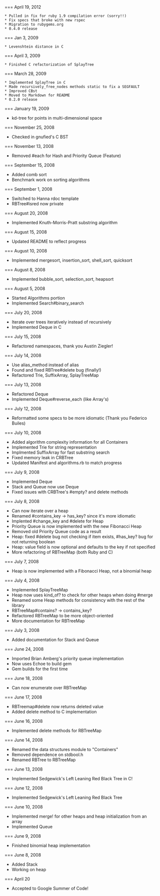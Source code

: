 === April 19, 2012

    * Pulled in fix for ruby 1.9 compilation error (sorry!!)
    * Fix specs that broke with new rspec
    * Migration to rubygems.org
    * 0.4.0 release

=== Jan 3, 2009

    * Levenshtein distance in C

=== April 3, 2009

	* Finished C refactorization of SplayTree

=== March 28, 2009

	* Implemented SplayTree in C
	* Made recursively_free_nodes methods static to fix a SEGFAULT
	* Improved CBst
	* Moved to Markdown for README
	* 0.2.0 release

=== January 19, 2009

  * kd-tree for points in multi-dimensional space

=== November 25, 2008

  * Checked in gnufied's C BST
  
=== November 13, 2008

  * Removed #each for Hash and Priority Queue (Feature)
  
=== September 15, 2008

  * Added comb sort
  * Benchmark work on sorting algorithms

=== September 1, 2008

  * Switched to Hanna rdoc template
  * RBTree#isred now private

=== August 20, 2008

  * Implemented Knuth-Morris-Pratt substring algorithm
  
=== August 15, 2008

  * Updated README to reflect progress

=== August 10, 2008

  * Implemented mergesort, insertion_sort, shell_sort, quicksort

=== August 8, 2008

  * Implemented bubble_sort, selection_sort, heapsort

=== August 5, 2008

  * Started Algorithms portion
  * Implemented Search#binary_search

=== July 20, 2008

  * Iterate over trees iteratively instead of recursively
  * Implemented Deque in C

=== July 15, 2008

  * Refactored namespaces, thank you Austin Ziegler!

=== July 14, 2008

  * Use alias_method instead of alias
  * Found and fixed RBTree#delete bug (finally!)
  * Refactored Trie, SuffixArray, SplayTreeMap

=== July 13, 2008

  * Refactored Deque
  * Implemented Deque#reverse_each (like Array's)

=== July 12, 2008

  * Reformatted some specs to be more idiomatic (Thank you Federico Builes)

=== July 10, 2008

  * Added algorithm complexity information for all Containers
  * Implemented Trie for string representation
  * Implmented SuffixArray for fast substring search
  * Fixed memory leak in CRBTree
  * Updated Manifest and algorithms.rb to match progress

=== July 9, 2008

  * Implemented Deque
  * Stack and Queue now use Deque
  * Fixed issues with CRBTree's #empty? and delete methods

=== July 8, 2008

  * Can now iterate over a heap
  * Renamed #contains_key -> has_key? since it's more idiomatic
  * Implented #change_key and #delete for Heap
  * Priority Queue is now implemented with the new Fibonacci Heap
  * Removed old Priority Queue code as a result
  * Heap: fixed #delete bug not checking if item exists, #has_key? bug 
          for not returning boolean
  * Heap: value field is now optional and defaults to the key if not specified
  * More refactoring of RBTreeMap (both Ruby and C)
  
=== July 7, 2008

  * Heap is now implemented with a Fibonacci Heap, not a binomial heap

=== July 4, 2008

  * Implemented SplayTreeMap
  * Heap now uses kind_of? to check for other heaps when doing #merge
  * Renamed some Heap methods for consistency with the rest of the library
  * RBTreeMap#contains? -> contains_key?
  * Refactored RBTreeMap to be more object-oriented
  * More documentation for RBTreeMap

=== July 3, 2008
  
  * Added documentation for Stack and Queue

=== June 24, 2008
  
  * Imported Brian Amberg's priority queue implementation
  * Now uses Echoe to build gem
  * Gem builds for the first time

=== June 18, 2008
  
  * Can now enumerate over RBTreeMap

=== June 17, 2008

  * RBTreemap#delete now returns deleted value
  * Added delete method to C implementation

=== June 16, 2008

  * Implemented delete methods for RBTreeMap

=== June 14, 2008

  * Renamed the data structures module to "Containers"
  * Removed dependence on stdbool.h
  * Renamed RBTree to RBTreeMap

=== June 13, 2008

  * Implemented Sedgewick's Left Leaning Red Black Tree in C!

=== June 12, 2008

  * Implemented Sedgewick's Left Leaning Red Black Tree

=== June 10, 2008

  * Implemented merge! for other heaps and heap initialization from an array
  * Implemented Queue

=== June 9, 2008

  * Finished binomial heap implementation

=== June 8, 2008

  * Added Stack
  * Working on heap

=== April 20

  * Accepted to Google Summer of Code!